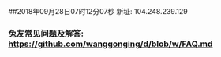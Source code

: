 ##2018年09月28日07时12分07秒 新址: 104.248.239.129
### 兔友常见问题及解答: https://github.com/wanggonging/d/blob/w/FAQ.md
